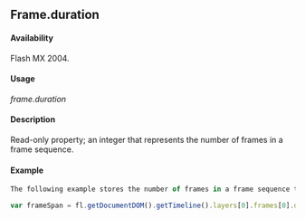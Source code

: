 ## Frame.duration

#### Availability

Flash MX 2004.

#### Usage

*frame.duration*

#### Description

Read-only property; an integer that represents the number of frames in a frame sequence.

#### Example

```javascript
The following example stores the number of frames in a frame sequence that starts at the first frame in the top layer in the frameSpan variable:

var frameSpan = fl.getDocumentDOM().getTimeline().layers[0].frames[0].duration;

```
